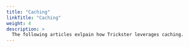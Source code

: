 ```yaml
---
title: "Caching"
linkTitle: "Caching"
weight: 4
description: >
  The following articles exlpain how Trickster leverages caching.
---
```


